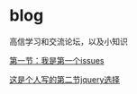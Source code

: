 # blog
高信学习和交流论坛，以及小知识

[第一节：我是第一个issues](https://github.com/gxtech/blog/issues/1)

[这是个人写的第二节jquery选择](https://github.com/gxtech/blog/issues/2)
